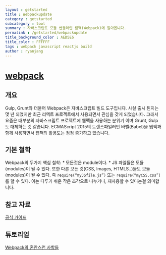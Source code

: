 ```yaml
---
layout : getstarted
title : Webpackupdate
category : getstarted
subcategory : tool
summary : 자바스크립트 모듈 번들러인 웹팩(Webpack)에 알아봅니다. 
permalink : /getstarted/webpackupdate
title_background_color : AED5E6
title_color : FFFFFF
tags : webpack javascript reactjs build
author : ryanjang
---
```


# [webpack](http://webpack.github.io)



## 개요 

Gulp, Grunt와 더불어 Webpack은 자바스크립트 빌드 도구입니다. 사실 출시 된지는 몇 년 되었지만 최근 리엑트 프로젝트에서 사용되면서 관심을 갖게 되었습니다. 그래서 요즘은 대부분의 자바스크립트 프로젝트에 웹팩을 사용하는 분위기 이며 Grunt, Gulp도 대체하는 것 같습니다. ECMAScript 2015의 트랜스파일러인 바벨(Babel)을 웹팩과 함께 사용하면서 웹팩의 활용도는 점점 증가하고 있습니다.



## 기본 철학

Webpack의 두가지 핵심 철학: * 모든것은 module이다. * JS 파일들은 모듈(modules)이 될 수 있다. 또한 다른 모든 것(CSS, Images, HTMLS..)들도 모듈(modules)이 될 수 있다. 즉 `require(“myJSfile.js”)` 또는 `require(“myCSS.css”)` 를 할 수 있다. 이는 다루기 쉬운 작은 조각으로 나누거나, 재사용할 수 있다는걸 의미합니다.





## 참고 자료

[공식 가이드](http://webpack.github.io)





## 튜토리얼



[Webpack의 혼란스런 사항들](http://webframeworks.kr/tutorials/translate/webpack-the-confusing-parts/)